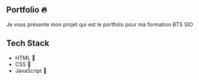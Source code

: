 
## Portfolio 🔥

Je vous présente mon projet qui est le portfolio pour ma formation BTS SIO

## Tech Stack

- HTML 🚀
- CSS 🚀
- JavaScript 🚀
